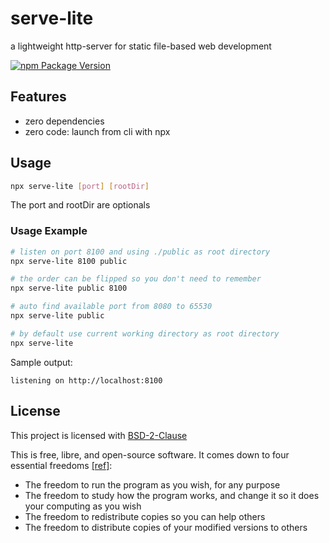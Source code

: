 # serve-lite

a lightweight http-server for static file-based web development

[![npm Package Version](https://img.shields.io/npm/v/serve-lite.svg?maxAge=2592000)](https://www.npmjs.com/package/serve-lite)

## Features

- zero dependencies
- zero code: launch from cli with npx

## Usage

```bash
npx serve-lite [port] [rootDir]
```

The port and rootDir are optionals

### Usage Example

```bash
# listen on port 8100 and using ./public as root directory
npx serve-lite 8100 public

# the order can be flipped so you don't need to remember
npx serve-lite public 8100

# auto find available port from 8080 to 65530
npx serve-lite public

# by default use current working directory as root directory
npx serve-lite
```

Sample output:

```
listening on http://localhost:8100
```

## License

This project is licensed with [BSD-2-Clause](./LICENSE)

This is free, libre, and open-source software. It comes down to four essential freedoms [[ref]](https://seirdy.one/2021/01/27/whatsapp-and-the-domestication-of-users.html#fnref:2):

- The freedom to run the program as you wish, for any purpose
- The freedom to study how the program works, and change it so it does your computing as you wish
- The freedom to redistribute copies so you can help others
- The freedom to distribute copies of your modified versions to others
